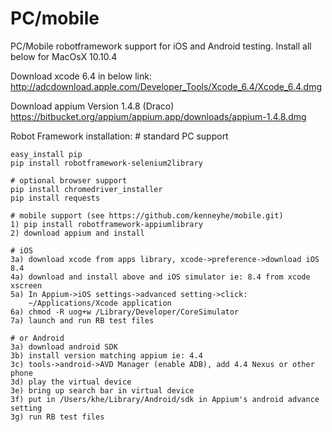 # PC/mobile
PC/Mobile robotframework support for iOS and Android testing. Install all below for MacOsX 10.10.4

  Download xcode 6.4 in below link:
    http://adcdownload.apple.com/Developer_Tools/Xcode_6.4/Xcode_6.4.dmg

  Download appium Version 1.4.8 (Draco)
    https://bitbucket.org/appium/appium.app/downloads/appium-1.4.8.dmg

  Robot Framework installation:
    # standard PC support

    easy_install pip
    pip install robotframework-selenium2library
    
    # optional browser support
    pip install chromedriver_installer
    pip install requests
    
    # mobile support (see https://github.com/kenneyhe/mobile.git)
    1) pip install robotframework-appiumlibrary
    2) download appium and install
    
    # iOS
    3a) download xcode from apps library, xcode->preference->download iOS 8.4
    4a) download and install above and iOS simulator ie: 8.4 from xcode xscreen
    5a) In Appium->iOS settings->advanced setting->click:
        ~/Applications/Xcode application
    6a) chmod -R uog+w /Library/Developer/CoreSimulator
    7a) launch and run RB test files
    
    # or Android
    3a) download android SDK
    3b) install version matching appium ie: 4.4
    3c) tools->android->AVD Manager (enable ADB), add 4.4 Nexus or other phone
    3d) play the virtual device
    3e) bring up search bar in virtual device
    3f) put in /Users/khe/Library/Android/sdk in Appium's android advance setting
    3g) run RB test files

   
